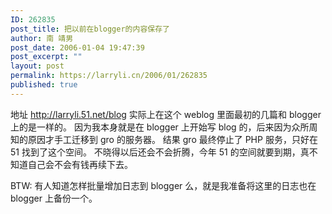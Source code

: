 ```yaml
---
ID: 262835
post_title: 把以前在blogger的内容保存了
author: 南 靖男
post_date: 2006-01-04 19:47:39
post_excerpt: ""
layout: post
permalink: https://larryli.cn/2006/01/262835
published: true
---
```

地址 http://larryli.51.net/blog
实际上在这个 weblog 里面最初的几篇和 blogger 上的是一样的。
因为我本身就是在 blogger 上开始写 blog 的，后来因为众所周知的原因才手工迁移到 gro 的服务器。
结果 gro 最终停止了 PHP 服务，只好在 51 找到了这个空间。
不晓得以后还会不会折腾，今年 51 的空间就要到期，真不知道自己会不会有钱再续下去。

BTW: 有人知道怎样批量增加日志到 blogger 么，就是我准备将这里的日志也在 blogger 上备份一个。